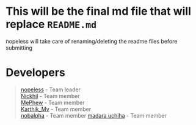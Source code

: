 # This will be the final md file that will replace `README.md`

nopeless will take care of renaming/deleting the readme files before submitting

# Developers

> [nopeless](https://github.com/nopeless) - Team leader  
> [Nickhil](https://github.com/Nickhil1737) - Team member  
> [MePhew](https://github.com/Me-Phew) - Team member  
> [Karthik_Mv](https://github.com/karthikmurakonda) - Team member  
> [nobalpha](https://github.com/Me-Phew) - Team member
> [madara uchiha](https://github.com/pritansh-sahsani) - Team member

